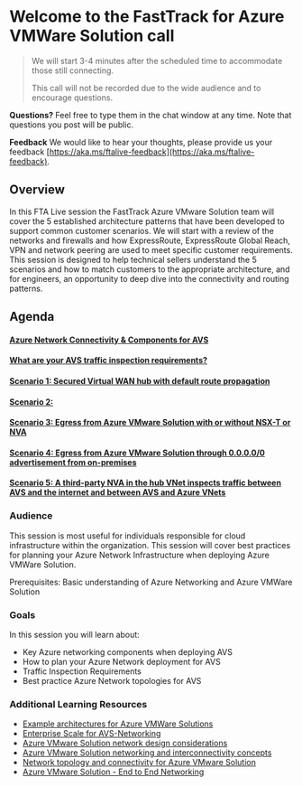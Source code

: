 # Welcome to the FastTrack for Azure VMWare Solution call
> We will start 3-4 minutes after the scheduled time to accommodate those still connecting.
> 
> This call will not be recorded due to the wide audience and to encourage questions.

**Questions?** Feel free to type them in the chat window at any time. Note that questions you post will be public. 

**Feedback** We would like to hear your thoughts, please provide us your feedback [https://aka.ms/ftalive-feedback](https://aka.ms/ftalive-feedback).

## Overview

In this FTA Live session the FastTrack Azure VMware Solution team will cover the 5 established architecture patterns that have been developed to support common customer scenarios. We will start with a review of the networks and firewalls and how ExpressRoute, ExpressRoute Global Reach, VPN and network peering are used to meet specific customer requirements. This session is designed to help technical sellers understand the 5 scenarios and how to match customers to the appropriate architecture, and for engineers, an opportunity to deep dive into the connectivity and routing patterns.

## Agenda

#### [Azure Network Connectivity & Components for AVS](https://github.com/jasonamedina/FTALiveSessions/blob/main/content/avs/Azure%20Network%20Connectivity%20Components%20for%20AVS.md)

#### [What are your AVS traffic inspection requirements?](https://github.com/jasonamedina/FTALiveSessions/blob/main/content/avs/Traffic%20Inspection%20Requirements.md)

#### [Scenario 1: Secured Virtual WAN hub with default route propagation](https://github.com/jasonamedina/FTALive-Sessions/blob/main/content/avs/Scenario%201.md)

#### [Scenario 2:](https://github.com/jasonamedina/FTALive-Sessions/blob/main/content/avs/Scenario%202.md)

#### [Scenario 3: Egress from Azure VMware Solution with or without NSX-T or NVA](https://github.com/jasonamedina/FTALiveSessions/blob/main/content/avs/Scenario%203.md)

#### [Scenario 4: Egress from Azure VMware Solution through 0.0.0.0/0 advertisement from on-premises](https://github.com/jasonamedina/FTALiveSessions/blob/main/content/avs/Scenario%204.md)

#### [Scenario 5: A third-party NVA in the hub VNet inspects traffic between AVS and the internet and between AVS and Azure VNets](https://github.com/jasonamedina/FTALive-Sessions/blob/main/content/avs/Scenario%205.md)

### Audience

This session is most useful for individuals responsible for cloud infrastructure within the organization. This session will cover best practices for planning your Azure Network Infrastructure when deploying Azure VMWare Solution. 

Prerequisites: Basic understanding of Azure Networking and Azure VMWare Solution

### Goals

In this session you will learn about:

- Key Azure networking components when deploying AVS
- How to plan your Azure Network deployment for AVS
- Traffic Inspection Requirements
- Best practice Azure Network topologies for AVS

### Additional Learning Resources

* [Example architectures for Azure VMWare Solutions](https://learn.microsoft.com/en-us/azure/cloud-adoption-framework/scenarios/azure-vmware/example-architectures)
* [Enterprise Scale for AVS-Networking](https://github.com/Azure/Enterprise-Scale-for-AVS/tree/main/BrownField/Networking)
* [Azure VMware Solution network design considerations](https://learn.microsoft.com/en-us/azure/azure-vmware/concepts-network-design-considerations)
* [Azure VMware Solution networking and interconnectivity concepts](https://learn.microsoft.com/en-us/azure/azure-vmware/concepts-networking) 
* [Network topology and connectivity for Azure VMware Solution](https://learn.microsoft.com/en-us/azure/cloud-adoption-framework/scenarios/azure-vmware/eslz-network-topology-connectivity) 
* [Azure VMware Solution - End to End Networking](https://www.youtube.com/watch?v=6_LYsYicacs) 


